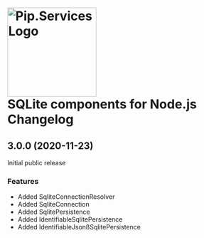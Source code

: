 # <img src="https://uploads-ssl.webflow.com/5ea5d3315186cf5ec60c3ee4/5edf1c94ce4c859f2b188094_logo.svg" alt="Pip.Services Logo" width="200"> <br/> SQLite components for Node.js Changelog

## <a name="3.0.0"></a> 3.0.0 (2020-11-23) 

Initial public release

### Features

* Added SqliteConnectionResolver
* Added SqliteConnection
* Added SqlitePersistence
* Added IdentifiableSqlitePersistence
* Added IdentifiableJsonßSqlitePersistence

